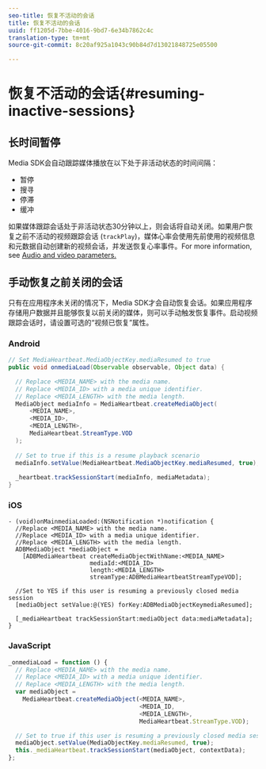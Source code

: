 ```yaml
---
seo-title: 恢复不活动的会话
title: 恢复不活动的会话
uuid: ff1205d-7bbe-4016-9bd7-6e34b7862c4c
translation-type: tm+mt
source-git-commit: 8c20af925a1043c90b84d7d13021848725e05500

---
```



# 恢复不活动的会话{#resuming-inactive-sessions}

## 长时间暂停

Media SDK会自动跟踪媒体播放在以下处于非活动状态的时间间隔：

* 暂停
* 搜寻
* 停滞
* 缓冲

如果媒体跟踪会话处于非活动状态30分钟以上，则会话将自动关闭。如果用户恢复之前不活动的视频跟踪会话 (`trackPlay`)，媒体心率会使用先前使用的视频信息和元数据自动创建新的视频会话，并发送恢复心率事件。For more information, see [Audio and video parameters.](../../metrics-and-metadata/audio-video-parameters.md)

## 手动恢复之前关闭的会话

只有在应用程序未关闭的情况下，Media SDK才会自动恢复会话。如果应用程序存储用户数据并且能够恢复以前关闭的媒体，则可以手动触发恢复事件。启动视频跟踪会话时，请设置可选的“视频已恢复”属性。

### Android

```java
// Set MediaHeartbeat.MediaObjectKey.mediaResumed to true 
public void onmediaLoad(Observable observable, Object data) { 

  // Replace <MEDIA_NAME> with the media name. 
  // Replace <MEDIA_ID> with a media unique identifier. 
  // Replace <MEDIA_LENGTH> with the media length.  
  MediaObject mediaInfo = MediaHeartbeat.createMediaObject(  
      <MEDIA_NAME>,  
      <MEDIA_ID>,  
      <MEDIA_LENGTH>,  
      MediaHeartbeat.StreamType.VOD 
  ); 
   
  // Set to true if this is a resume playback scenario 
  mediaInfo.setValue(MediaHeartbeat.MediaObjectKey.mediaResumed, true);
   
  _heartbeat.trackSessionStart(mediaInfo, mediaMetadata); 
}
```

### iOS

```
- (void)onMainmediaLoaded:(NSNotification *)notification { 
  //Replace <MEDIA_NAME> with the media name. 
  //Replace <MEDIA_ID> with a media unique identifier. 
  //Replace <MEDIA_LENGTH> with the media length.     
  ADBMediaObject *mediaObject =  
    [ADBMediaHeartbeat createMediaObjectWithName:<MEDIA_NAME> 
                       mediaId:<MEDIA_ID> 
                       length:<MEDIA_LENGTH> 
                       streamType:ADBMediaHeartbeatStreamTypeVOD]; 

  //Set to YES if this user is resuming a previously closed media session 
  [mediaObject setValue:@(YES) forKey:ADBMediaObjectKeymediaResumed];

  [_mediaHeartbeat trackSessionStart:mediaObject data:mediaMetadata]; 
} 
```

### JavaScript

```js
_onmediaLoad = function () { 
  // Replace <MEDIA_NAME> with the media name. 
  // Replace <MEDIA_ID> with a media unique identifier. 
  // Replace <MEDIA_LENGTH> with the media length.  
  var mediaObject =  
    MediaHeartbeat.createMediaObject(<MEDIA_NAME>,  
                                     <MEDIA_ID,  
                                     <MEDIA_LENGTH>,  
                                     MediaHeartbeat.StreamType.VOD);

  // Set to true if this user is resuming a previously closed media session 
  mediaObject.setValue(MediaObjectKey.mediaResumed, true); 
  this._mediaHeartbeat.trackSessionStart(mediaObject, contextData); 
};
```

